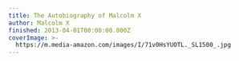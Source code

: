 ```yaml
---
title: The Autobiography of Malcolm X
author: Malcolm X
finished: 2013-04-01T00:00:00.000Z
coverImage: >-
  https://m.media-amazon.com/images/I/71v0HsYUOTL._SL1500_.jpg
---
```

